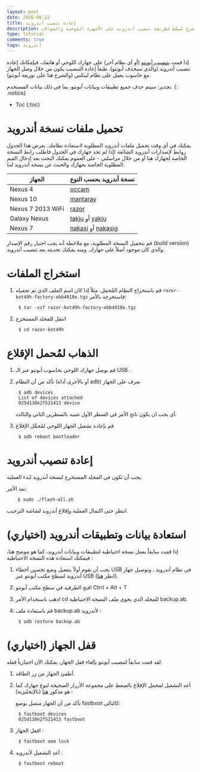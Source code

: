 ```yaml
---
layout: post
date: 2016-06-22
title: إعادة تنصيب أندرويد
description: شرح مُبسَّط لطريقة تنصيب أندرويد على الأجهزة اللوحية والجوالات 
type: tutorial
comments: true
tags: أندرويد
---
```






إذا قمت [بتنصيب أبونتو](/installing-ubuntu-touch) (أو أي نظام آخر) على جهازك اللوحي أو هاتفك، فبإمكانك إعادة تنصيب أندرويد (والذي سيحذف أبونتو). طبعاً إعادة التنصيب يكون من خلال وصل الجهاز مع حاسوب يعمل على نظام لينكس (والشرح هنا على توزيعة أبونتو).

تحذير: سيتم حذف جميع تطبيقات وبيانات أبونتو، بما في ذلك بيانات المستخدم.
{: .notice}

* Toc
{:toc}

# تحميل ملفات نسخة أندرويد

يمكنك في أي وقت تحميل ملفات أندرويد المطلوبة لاستعادة نظامك.
يعرض هذا الجدول روابط لإصدارات أندرويد الشائعة (إذا لم تجد جهازك في الجدول فاطلب رابط النسخة الخاصة لجهازك هنا أو من خلال مراسلتي - على العموم يمكنك البحث بعد إدخال القيم المطلوبة الخاصة بجهازك والحبث عن نسخة أندرويد له).

|	الجهاز	| نسخة أندرويد بحسب النوع		|
| ----- | ----- |
|	Nexus 4	|	[occam](https://developers.google.com/android/nexus/images#occam)	|
|	Nexus 10	|	[mantaray](https://developers.google.com/android/nexus/images#mantaray)	|
|	Nexus 7 2013 WiFi	|	[razor](https://developers.google.com/android/nexus/images#razor)	|
|	Galaxy Nexus	|	[takju](https://developers.google.com/android/nexus/images#takju) أو [yakju](https://developers.google.com/android/nexus/images#yakju)	|
|	Nexus 7	|	[nakasi](https://developers.google.com/android/nexus/images#nakasi) أو [nakasig](https://developers.google.com/android/nexus/images#nakasig)	|
 
قم بتحميل النسخة المطلوبة، مع ملاحظة أنه يجب اختيار رقم الإصدار (build version) والذي كان موجود أصلاً على جهازك. ومنه يمكنك تحديثه بعد تنصيب أندرويد.

# استخراج الملفات

1. قم باستخراج النظام المُحمل. مثلاً إذا كان اسم الملف الذي تم تحميله `razor-kot49h-factory-ebb4918e.tgz` فاستخرجه بالأمر:

		$ tar -xzf razor-kot49h-factory-ebb4918e.tgz

2. انتقل للمجلد المستخرج

		$ cd razor-kot49h

# الذهاب لمُحمل الإقلاع

1. قم بوصل جهازك اللوحي بحاسوب أبونتو عبر الـ USB .

2. تأكد من أن النظام (أو بالأحرى أداة adb) تعرف على الجهاز

		$ adb devices
		List of devices attached
		025d138e2f521413 device

	أي يجب ان يكون ناتج الأمر في السطر الأول شبيه بالسطرين الثاني والثالث.

3. قم بإعادة تشغيل الجهاز اللوحي لمُحمِّل الإقلاع 

		$ adb reboot bootloader

# إعادة تنصيب أندرويد

يجب أن تكون في المجلد المستخرج لنسخة أندرويد لبدء العملية.


نفذ الأمر:

		$ sudo ./flash-all.sh

انتظر حتى اكتمال العملية وإقلاع أندرويد لشاشة الترحيب.

# استعادة بيانات وتطبيقات أندرويد (اختياري)

إذا قمت سابقاً بعمل نسخة احتياطية لتطبيقات وبيانات أندرويد، كما هو موضح هنا، فيمكنك استعادة هذه النسخة الاحتياطية :
1. يجب أن تقوم أولاً بتفعيل وضع تحسين أخطاء USB في نظام أندرويد ، وتوصيل جهاز أندرويد لسطح مكتب أبونتو عبر USB (انظر [هنا](https://mulham.github.io/installing-ubuntu-touch#usb)).

2. افتح الطرفية في سطح مكتب أبونتو Ctrrl + Alt + T

3. اذهب باستخدام الأمر cd للمجلد الذي يحوي ملف النسخة الاحتياطية backup.ab.

4. قم باستعادة ملف backup.ab لأندرويد :

		$ adb restore backup.ab

# قفل الجهاز (اختياري)

لقد قمت سابقاً لتنصيب أبونتو بإلغاء قفل الجهاز، يمكنك الآن اختيارياً قفله.

1. أطفئ الجهاز من زر الطاقة.

2. أعد التشغيل لمحمل الإقلاع بالضغط على مجموعة الأزرار الصحيحة لنوع جهازك كما هو مذكور [هنا](https://source.android.com/source/building-devices.html#booting-into-fastboot-mode) (بالإنجليزية) :

	تأكد من أن الجهاز متصل بوضع fastboot كالتالي:

		$ fastboot devices
		025d138e2f521413 fastboot

3. اقفل الجهاز :


		$ fastboot oem lock

4. أعد التشغيل لأندرويد :

		$ fastboot reboot


